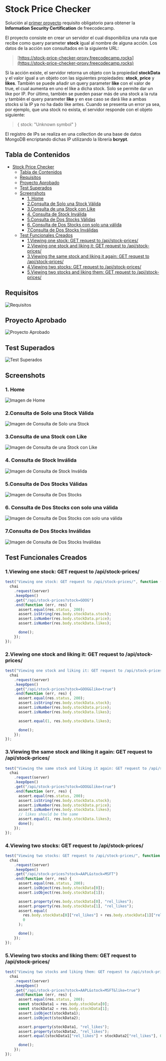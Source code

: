 # Stock Price Checker

Solución al [primer proyecto](https://freecodecamp.org/learn/information-security/information-security-projects/stock-price-checker) requisito obligatorio para obtener la **Information Security Certification** de freecodecamp.

El proyecto consiste en crear un servidor el cual disponibiliza una ruta que recibe como query parameter **stock** igual al nombre de alguna acción. Los datos de la acción son consultados en la siguiente URL:

> [https://stock-price-checker-proxy.freecodecamp.rocks](https://stock-price-checker-proxy.freecodecamp.rocks)

Si la acción existe, el servidor retorna un objeto con la propiedad **stockData** y el valor igual a un objeto con las siguientes propiedades: **stock**, **price** y **likes**. También se puede añadir un query parameter **like** con el valor de true, el cual aumenta en uno el like a dicha stock. Solo se permite dar un like por IP. Por último, también se pueden pasar más de una stock a la ruta y también el query parameter **like** y en ese caso se dará like a ambas stocks si la IP ya no ha dado like antes. Cuando se presenta un error ya sea, por ejemplo, que una stock no exista, el servidor responde con el objeto siguiente:

> { stock: "Unknown symbol" }

El registro de IPs se realiza en una collection de una base de datos MongoDB encriptando dichas IP utilizando la librería **bcrypt**.

## Tabla de Contenidos

- [Stock Price Checker](#stock-price-checker)
  - [Tabla de Contenidos](#tabla-de-contenidos)
  - [Requisitos](#requisitos)
  - [Proyecto Aprobado](#proyecto-aprobado)
  - [Test Superados](#test-superados)
  - [Screenshots](#screenshots)
    - [1. Home](#1-home)
    - [2.Consulta de Solo una Stock Válida](#2consulta-de-solo-una-stock-válida)
    - [3.Consulta de una Stock con Like](#3consulta-de-una-stock-con-like)
    - [4. Consulta de Stock Inválida](#4-consulta-de-stock-inválida)
    - [5.Consulta de Dos Stocks Válidas](#5consulta-de-dos-stocks-válidas)
    - [6. Consulta de Dos Stocks con solo una válida](#6-consulta-de-dos-stocks-con-solo-una-válida)
    - [7.Consulta de Dos Stocks Inválidas](#7consulta-de-dos-stocks-inválidas)
  - [Test Funcionales Creados](#test-funcionales-creados)
    - [1.Viewing one stock: GET request to /api/stock-prices/](#1viewing-one-stock-get-request-to-apistock-prices)
    - [2.Viewing one stock and liking it: GET request to /api/stock-prices/](#2viewing-one-stock-and-liking-it-get-request-to-apistock-prices)
    - [3.Viewing the same stock and liking it again: GET request to /api/stock-prices/](#3viewing-the-same-stock-and-liking-it-again-get-request-to-apistock-prices)
    - [4.Viewing two stocks: GET request to /api/stock-prices/](#4viewing-two-stocks-get-request-to-apistock-prices)
    - [5.Viewing two stocks and liking them: GET request to /api/stock-prices/](#5viewing-two-stocks-and-liking-them-get-request-to-apistock-prices)

## Requisitos

![Requisitos](./screenshots/requisitos.webp)

## Proyecto Aprobado

![Proyecto Aprobado](./screenshots/proyecto_aprobado.webp)

## Test Superados

![Test Superados](./screenshots/tests_superados.jpg)

## Screenshots

### 1. Home

![Imagen de Home](./screenshots/1home.webp)

### 2.Consulta de Solo una Stock Válida

![Imagen de Consulta de Solo una Stock](./screenshots/2query_one_stock.webp)

### 3.Consulta de una Stock con Like

![Imagen de Consulta de una Stock con Like](./screenshots/3query_one_stock_with_like.webp)

### 4. Consulta de Stock Inválida

![Imagen de Consulta de Stock Inválida](./screenshots/4query_wrong_stock.webp)

### 5.Consulta de Dos Stocks Válidas

![Imagen de Consulta de Dos Stocks](./screenshots/5query_two_stocks.webp)

### 6. Consulta de Dos Stocks con solo una válida

![Imagen de Consulta de Dos Stocks con solo una válida](./screenshots/6query_two_stock_but_one_correct.webp)

### 7.Consulta de Dos Stocks Inválidas

![Imagen de Consulta de Dos Stocks Inválidas](./screenshots/7query_two_wrong_stocks.webp)

## Test Funcionales Creados

### 1.Viewing one stock: GET request to /api/stock-prices/

```js
test("Viewing one stock: GET request to /api/stock-prices/", function (done) {
  chai
    .request(server)
    .keepOpen()
    .get("/api/stock-prices?stock=GOOG")
    .end(function (err, res) {
      assert.equal(res.status, 200);
      assert.isString(res.body.stockData.stock);
      assert.isNumber(res.body.stockData.price);
      assert.isNumber(res.body.stockData.likes);

      done();
    });
});
```

### 2.Viewing one stock and liking it: GET request to /api/stock-prices/

```js
test("Viewing one stock and liking it: GET request to /api/stock-prices/", function (done) {
  chai
    .request(server)
    .keepOpen()
    .get("/api/stock-prices?stock=GOOG&like=true")
    .end(function (err, res) {
      assert.equal(res.status, 200);
      assert.isString(res.body.stockData.stock);
      assert.isNumber(res.body.stockData.price);
      assert.isNumber(res.body.stockData.likes);

      assert.equal(1, res.body.stockData.likes);

      done();
    });
});
```

### 3.Viewing the same stock and liking it again: GET request to /api/stock-prices/

```js
test("Viewing the same stock and liking it again: GET request to /api/stock-prices/", function (done) {
  chai
    .request(server)
    .keepOpen()
    .get("/api/stock-prices?stock=GOOG&like=true")
    .end(function (err, res) {
      assert.equal(res.status, 200);
      assert.isString(res.body.stockData.stock);
      assert.isNumber(res.body.stockData.price);
      assert.isNumber(res.body.stockData.likes);
      // likes should be the same
      assert.equal(1, res.body.stockData.likes);
      done();
    });
});
```

### 4.Viewing two stocks: GET request to /api/stock-prices/

```js
test("Viewing two stocks: GET request to /api/stock-prices/", function (done) {
  chai
    .request(server)
    .keepOpen()
    .get("/api/stock-prices?stock=AAPL&stock=MSFT")
    .end(function (err, res) {
      assert.equal(res.status, 200);
      assert.isObject(res.body.stockData[0]);
      assert.isObject(res.body.stockData[1]);

      assert.property(res.body.stockData[0], "rel_likes");
      assert.property(res.body.stockData[1], "rel_likes");
      assert.equal(
        res.body.stockData[0]["rel_likes"] + res.body.stockData[1]["rel_likes"],
        0
      );

      done();
    });
});
```

### 5.Viewing two stocks and liking them: GET request to /api/stock-prices/

```js
test("Viewing two stocks and liking them: GET request to /api/stock-prices/", function (done) {
  chai
    .request(server)
    .keepOpen()
    .get("/api/stock-prices?stock=AAPL&stock=MSFT&like=true")
    .end(function (err, res) {
      assert.equal(res.status, 200);
      const stockData1 = res.body.stockData[0];
      const stockData2 = res.body.stockData[1];
      assert.isObject(stockData1);
      assert.isObject(stockData2);

      assert.property(stockData1, "rel_likes");
      assert.property(stockData2, "rel_likes");
      assert.equal(stockData1["rel_likes"] + stockData2["rel_likes"], 0);

      done();
    });
});
```

